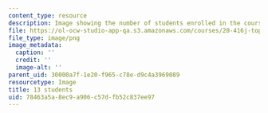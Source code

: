 ```yaml
---
content_type: resource
description: Image showing the number of students enrolled in the course.
file: https://ol-ocw-studio-app-qa.s3.amazonaws.com/courses/20-416j-topics-in-biophysics-and-physical-biology-fall-2014/78463a5a8ec9a906c57dfb52c837ee97_13.png
file_type: image/png
image_metadata:
  caption: ''
  credit: ''
  image-alt: ''
parent_uid: 30000a7f-1e20-f965-c78e-d9c4a3969089
resourcetype: Image
title: 13 students
uid: 78463a5a-8ec9-a906-c57d-fb52c837ee97
---
```

